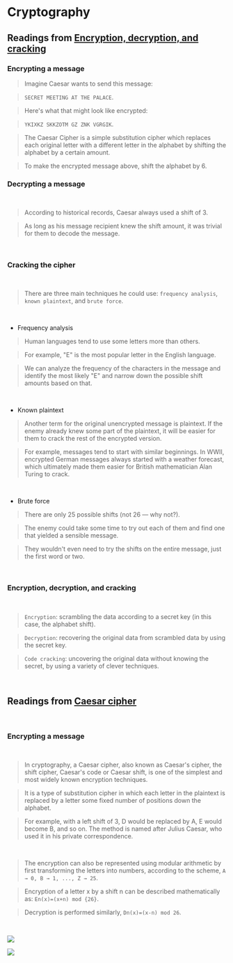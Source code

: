 
# Cryptography

## Readings from [Encryption, decryption, and cracking](https://www.khanacademy.org/computing/computers-and-internet/xcae6f4a7ff015e7d:online-data-security/xcae6f4a7ff015e7d:data-encryption-techniques/a/encryption-decryption-and-code-cracking)


### Encrypting a message


> Imagine Caesar wants to send this message:

> `SECRET MEETING AT THE PALACE`.

> Here's what that might look like encrypted:

> `YKIXKZ SKKZOTM GZ ZNK VGRGIK`.

> The Caesar Cipher is a simple substitution cipher which replaces each original letter with a different letter in the alphabet by shifting the alphabet by a certain amount.

> To make the encrypted message above, shift the alphabet by 6.


### Decrypting a message

<br>

> According to historical records, Caesar always used a shift of 3.

> As long as his message recipient knew the shift amount, it was trivial for them to decode the message.

<br>

### Cracking the cipher

<br>

> There are three main techniques he could use: `frequency analysis`, `known plaintext`, and `brute force`.

<br>

- Frequency analysis
 
> Human languages tend to use some letters more than others.
 
> For example, "E" is the most popular letter in the English language.
 
> We can analyze the frequency of the characters in the message and identify the most likely "E" and narrow down the possible shift amounts based on that.

<br>

- Known plaintext

> Another term for the original unencrypted message is plaintext. If the enemy already knew some part of the plaintext, it will be easier for them to crack the rest of the encrypted version.

> For example, messages tend to start with similar beginnings. In WWII, encrypted German messages always started with a weather forecast, which ultimately made them easier for British mathematician Alan Turing to crack.

<br>

- Brute force

> There are only 25 possible shifts (not 26 — why not?).

> The enemy could take some time to try out each of them and find one that yielded a sensible message.

> They wouldn't even need to try the shifts on the entire message, just the first word or two.

<br>

### Encryption, decryption, and cracking

<br>

> `Encryption`: scrambling the data according to a secret key (in this case, the alphabet shift).

> `Decryption`: recovering the original data from scrambled data by using the secret key.

> `Code cracking`: uncovering the original data without knowing the secret, by using a variety of clever techniques.

<br>

## Readings from [Caesar cipher](https://en.wikipedia.org/wiki/Caesar_cipher)

<br>

### Encrypting a message

<br>

> In cryptography, a Caesar cipher, also known as Caesar's cipher, the shift cipher, Caesar's code or Caesar shift, is one of the simplest and most widely known encryption techniques.

> It is a type of substitution cipher in which each letter in the plaintext is replaced by a letter some fixed number of positions down the alphabet.

> For example, with a left shift of 3, D would be replaced by A, E would become B, and so on. The method is named after Julius Caesar, who used it in his private correspondence.

<br>

> The encryption can also be represented using modular arithmetic by first transforming the letters into numbers, according to the scheme, `A → 0, B → 1, ..., Z → 25`.

> Encryption of a letter x by a shift n can be described mathematically as: `En(x)=(x+n) mod {26}`.

> Decryption is performed similarly, `Dn(x)=(x-n) mod 26`.

<br>

![](https://cdn.ttgtmedia.com/rms/onlineImages/security_cissp_cryptography_mobile.jpg)

![](https://lh3.googleusercontent.com/proxy/aqidFduJjNlv4B5bV7gVd0gHmIKDZe8s04Ihsj5fiBK4txrWMAJwbhklj16p-W2BS18n6K_KBZs1zS567DEFAhQ5EWEZhZsiyg)